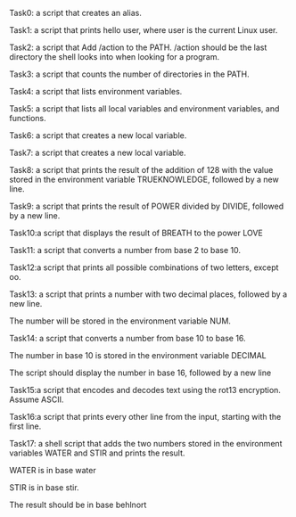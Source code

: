 Task0:  a script that creates an alias.

Task1:  a script that prints hello user, where user is the current Linux user.

Task2: a script that Add /action to the PATH. /action should be the last directory the shell looks into when looking for a program.

Task3: a script that counts the number of directories in the PATH.

Task4: a script that lists environment variables.

Task5: a script that lists all local variables and environment variables, and functions.

Task6:  a script that creates a new local variable.

Task7:  a script that creates a new local variable.

Task8: a script that prints the result of the addition of 128 with the value stored in the environment variable TRUEKNOWLEDGE, followed by a new line.

Task9: a script that prints the result of POWER divided by DIVIDE, followed by a new line.

Task10:a script that displays the result of BREATH to the power LOVE

Task11: a script that converts a number from base 2 to base 10.

Task12:a script that prints all possible combinations of two letters, except oo.

Task13: a script that prints a number with two decimal places, followed by a new line.



The number will be stored in the environment variable NUM.

Task14: a script that converts a number from base 10 to base 16.



The number in base 10 is stored in the environment variable DECIMAL

The script should display the number in base 16, followed by a new line

Task15:a script that encodes and decodes text using the rot13 encryption. Assume ASCII.

Task16:a script that prints every other line from the input, starting with the first line.

Task17: a shell script that adds the two numbers stored in the environment variables WATER and STIR and prints the result.



WATER is in base water

STIR is in base stir.

The result should be in base behlnort
